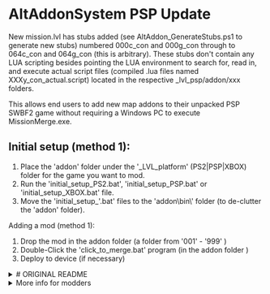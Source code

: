 # AltAddonSystem PSP Update
New mission.lvl has stubs added (see AltAddon_GenerateStubs.ps1 to generate new stubs) numbered 000c_con and 000g_con through to 064c_con and 064g_con (this is arbitrary). These stubs don't contain any LUA scripting besides pointing the LUA environment to search for, read in, and execute actual script files (compiled .lua files named XXXy_con_actual.script) located in the respective _lvl_psp/addon/xxx folders. 

This allows end users to add new map addons to their unpacked PSP SWBF2 game without requiring a Windows PC to execute MissionMerge.exe.

## Initial setup (method 1):
1. Place the 'addon' folder under the '_LVL_platform' (PS2|PSP|XBOX) folder for the game you want to mod.
1. Run the 'initial_setup_PS2.bat', 'initial_setup_PSP.bat' or 'initial_setup_XBOX.bat' file.
1. Move the 'initial_setup_'.bat' files to the 'addon\\bin\\' folder (to de-clutter the 'addon' folder).


Adding a mod (method 1):
1. Drop the mod in the addon folder (a folder from '001' - '999' )
1. Double-Click the 'click_to_merge.bat' program (in the addon folder )
1. Deploy to device (if necessary)

<details> <summary># ORIGINAL README</summary>
An Alternate addon system for SWBF (2004) and SWBFII (2005).
Useful for the console versions of the games (but could be used on the PC files also).

Evolved from 'https://github.com/BAD-AL/SWBFII_Alt_Addon_System'

It is meant to be a 'Drop and Click' process (after initial setup).

## Initial setup:
1. Place the 'addon' folder under the '_LVL_platform' (PS2|PSP|XBOX) folder for the game you want to mod.
1. Run the 'initial_setup_PS2.bat', 'initial_setup_PSP.bat' or 'initial_setup_XBOX.bat' file.
1. Move the 'initial_setup_'.bat' files to the 'addon\\bin\\' folder (to de-clutter the 'addon' folder).


Adding a mod:
1. Drop the mod in the addon folder (a folder from '001' - '999' )
1. Double-Click the 'click_to_merge.bat' program (in the addon folder )
1. Deploy to device (if necessary)

## Videos (YouTube)
* [Porting XBOX Addon to Alt Addon System and DLC package](https://youtu.be/LVhKMDW22AY)
* [Alt Addon system with AnthonyBF2's PSP mod](https://youtu.be/HyGFpVQ9VHQ)

</details>	

<details> <summary>More info for modders</summary>

### This addon system does the following:
* Updates 'mission.lvl' to include the 'alternate addon' missions (folders '000-999').
* Updates 'core.lvl' to contain the strings from the 'alternate addon' mods (folders '000-999').

### This addon system enables the following:
* Easy overriding of scripts used in shell.lvl and ingame.lvl.
* Loading of more resources/files for shell.lvl and ingame.lvl.
  * see the addon\\000\\_WORKSPACE_\\ folder for more details.
  * Note: 'ingame' only applicable to SWBFII (2005)

</details>	
